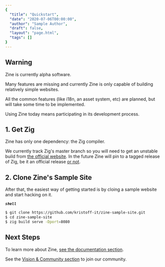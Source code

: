 ```yaml
---
{
  "title": "Quickstart",
  "date": "2020-07-06T00:00:00",
  "author": "Sample Author",
  "draft": false,
  "layout": "page.html",
  "tags": []
}  
--- 
```

## Warning
Zine is currently alpha software. 

Many features are missing and currently Zine is only capable of building relatively simple websites. 

All the common features (like i18n, an asset system, etc) are planned, but will take some time to be implemented.

Using Zine today means participating in its development process.

## 1. Get Zig
Zine has only one dependency: the Zig compiler.

We currently track Zig's master branch so you will need to get an unstable build  from [the official website](https://ziglang.org).
In the future Zine will pin to a tagged release of Zig, be it an official release [or not](https://devlog.hexops.com/2024/announcing-nominated-zig/).


## 2. Clone Zine's Sample Site
After that, the easiest way of getting started is by cloing a sample website and start hacking on it.

***`shell`***
```sh
$ git clone https://github.com/kristoff-it/zine-sample-site.git
$ cd zine-sample-site
$ zig build serve -Dport=8080
```
## Next Steps

To learn more about Zine, [see the documentation section](/documentation/).

See the [Vision & Community section](/community/) to join our community.




